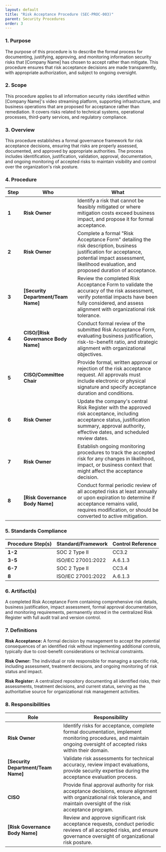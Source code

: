 ```yaml
---
layout: default
title: "Risk Acceptance Procedure (SEC-PROC-003)"
parent: Security Procedures
order: 3
---
```


### 1. Purpose

The purpose of this procedure is to describe the formal process for documenting, justifying, approving, and monitoring information security risks that [Company Name] has chosen to accept rather than mitigate. This procedure ensures that risk acceptance decisions are made transparently, with appropriate authorization, and subject to ongoing oversight.

### 2. Scope

This procedure applies to all information security risks identified within [Company Name]'s video streaming platform, supporting infrastructure, and business operations that are proposed for acceptance rather than remediation. It covers risks related to technical systems, operational processes, third-party services, and regulatory compliance.

### 3. Overview

This procedure establishes a formal governance framework for risk acceptance decisions, ensuring that risks are properly assessed, documented, and approved by appropriate authorities. The process includes identification, justification, validation, approval, documentation, and ongoing monitoring of accepted risks to maintain visibility and control over the organization's risk posture.

### 4. Procedure

| **Step** | **Who** | **What** |
| -------- | -------- | -------- |
| **1** | **Risk Owner** | Identify a risk that cannot be feasibly mitigated or where mitigation costs exceed business impact, and propose it for formal acceptance. |
| **2** | **Risk Owner** | Complete a formal "Risk Acceptance Form" detailing the risk description, business justification for acceptance, potential impact assessment, likelihood evaluation, and proposed duration of acceptance. |
| **3** | **[Security Department/Team Name]** | Review the completed Risk Acceptance Form to validate the accuracy of the risk assessment, verify potential impacts have been fully considered, and assess alignment with organizational risk tolerance. |
| **4** | **CISO/[Risk Governance Body Name]** | Conduct formal review of the submitted Risk Acceptance Form, evaluating business justification, risk-to-benefit ratio, and strategic alignment with organizational objectives. |
| **5** | **CISO/Committee Chair** | Provide formal, written approval or rejection of the risk acceptance request. All approvals must include electronic or physical signature and specify acceptance duration and conditions. |
| **6** | **Risk Owner** | Update the company's central Risk Register with the approved risk acceptance, including acceptance status, justification summary, approval authority, effective dates, and scheduled review dates. |
| **7** | **Risk Owner** | Establish ongoing monitoring procedures to track the accepted risk for any changes in likelihood, impact, or business context that might affect the acceptance decision. |
| **8** | **[Risk Governance Body Name]** | Conduct formal periodic review of all accepted risks at least annually or upon expiration to determine if acceptance remains valid, requires modification, or should be converted to active mitigation. |

### 5. Standards Compliance

| **Procedure Step(s)** | **Standard/Framework** | **Control Reference** |
| --------------------- | ---------------------- | --------------------- |
| **1-2** | SOC 2 Type II | CC3.2 |
| **3-5** | ISO/IEC 27001:2022 | A.6.1.3 |
| **6-7** | SOC 2 Type II | CC3.4 |
| **8** | ISO/IEC 27001:2022 | A.6.1.3 |

### 6. Artifact(s)

A completed Risk Acceptance Form containing comprehensive risk details, business justification, impact assessment, formal approval documentation, and monitoring requirements, permanently stored in the centralized Risk Register with full audit trail and version control.

### 7. Definitions

**Risk Acceptance:** A formal decision by management to accept the potential consequences of an identified risk without implementing additional controls, typically due to cost-benefit considerations or technical constraints.

**Risk Owner:** The individual or role responsible for managing a specific risk, including assessment, treatment decisions, and ongoing monitoring of risk status and impact.

**Risk Register:** A centralized repository documenting all identified risks, their assessments, treatment decisions, and current status, serving as the authoritative source for organizational risk management activities.

### 8. Responsibilities

| **Role** | **Responsibility** |
| -------- | -------- |
| **Risk Owner** | Identify risks for acceptance, complete formal documentation, implement monitoring procedures, and maintain ongoing oversight of accepted risks within their domain. |
| **[Security Department/Team Name]** | Validate risk assessments for technical accuracy, review impact evaluations, provide security expertise during the acceptance evaluation process. |
| **CISO** | Provide final approval authority for risk acceptance decisions, ensure alignment with organizational risk tolerance, and maintain oversight of the risk acceptance program. |
| **[Risk Governance Body Name]** | Review and approve significant risk acceptance requests, conduct periodic reviews of all accepted risks, and ensure governance oversight of organizational risk posture. |
